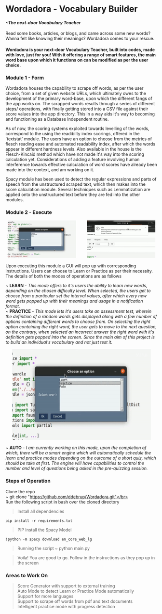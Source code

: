 # Wordadora - Vocabulary Builder 
#### *~The next-door Vocabulary Teacher*
Read some books, articles, or blogs, and came across some new words? Wanna felt like knowing their meanings? Wordadora comes to your rescue.

#### Wordadora is your next-door Vocabulary Teacher, built into codes, made with love, just for you! With it offering a range of smart features, the main word base upon which it functions on can be modified as per the user choice.

### Module 1 - Form
Wordadora houses the capability to scrape off words, as per the user choice, from a set of given website URLs, which ultimately owes to the development of the primary word-base, upon which the different fangs of the app works on. The scrapped words results through a series of different steps/ operations, with finally getting stored into a CSV file against their score values into the app directory. This in a way aids it's way to becoming and functioning as a Database Independent routine.

As of now, the scoring systems exploited towards levelling of the words, correspond to the using the readibilty index scorings, offered in the 'textstat' module. The users have an option to choose from the metrics of flesch reading ease and automated readability index, after which the words appear in different hardness levels. Also available in the house is the Flesch-Kincaid method which have not made it's way into the scoring calculation yet. Considerations of adding a feature involving human interference towards effective calculation of word scores have already been made into the context, and am working on it.


Spacy module has been used to detect the regular expressions and parts of speech from the unstructured scraped text, which then makes into the score calculation module. Several techniques such as Lemmatization are applied onto the unstructured text before they are fed into the other modules.

### Module 2 - Execute 
<p align="center">
  <img alt="GIF1" src="https://github.com/ddebrup/Wordadora/blob/main/Images/Learn01.gif" width="45%">
&nbsp; &nbsp; &nbsp; &nbsp;
  <img alt="GIF2" src="https://github.com/ddebrup/Wordadora/blob/main/Images/Learn02.gif" width="45%">
</p>
Upon executing this module a GUI will pop up with corresponding instructions. Users can choose to Learn or Practice as per their necessity. The details of both the modes of operations are as follows </br>


~ **LEARN** - *This mode offers to it's users the ability to learn new words, depending on the chosen difficulty level. When selected, the users get to choose from a particular set the interval values, after which every new word gets popped up with their meanings and usage in a notification format.* </br>
~ **PRACTICE** - *This mode lets it's users take an assessment test, wherein the definition of a random words gets displayed along with a few number of options containing different words to choose from. On selecting the right option containing the right word, the user gets to move to the next question, on the contrary, when selected an incorrect answer the right word with it's definition gets popped into the screen. Since the main aim of this project is to build an individual's vocabulary and not just test it.* 
<p align="center">
  <img width="460" height="300" src="https://github.com/ddebrup/Wordadora/blob/main/Images/Practice.gif">

~ **AUTO** - *I am currently working on this mode, upon the completion of which, there will be a smart engine which will automatically schedule the learn and practice modes depending on the outcome of a short quiz, which should be take at first. The engine will have capabilities to control the number and level of questions being asked in the pre-quizzing session.*

### Steps of Operation

Clone the repo<br>
~ git clone "https://github.com/ddebrup/Wordadora.git"</br>
<br>
Run the following script in bash over the cloned directory<br>
> Install all dependencies
```
pip install -r requirements.txt
```
> PIP Install the Spacy Model 
```
!python -m spacy download en_core_web_lg 
```
> Running the script
~ python main.py<br>

> Voila! You are good to go. Follow in the instructions as they pop up in the screen

### Areas to Work On

> Score Generator with support to external training</br>
> Auto Mode to detect Learn or Practice Mode automatically</br>
> Support for more languages</br>
> Support to scrape off words from pdf and text documents</br>
> Intelligent practice mode with progress detection






